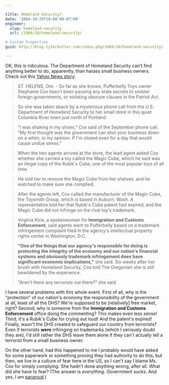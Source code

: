 ```yaml
---

title: Homeland Security?
date: '2004-10-29T18:08:00-07:00'
engineer:
  slug: homeland-security
  url: /2004/10/homeland-security/

# Custom Properties
guid: http://blog.tylerbutler.com/index.php/2004/10/homeland-security/

---
```


OK, this is ridiculous. The Department of Homeland Security can't find
anything better to do, apparently, than harass small business owners. Check
out this [Yahoo News story][1]:

> ST. HELENS, Ore. - So far as she knows, Pufferbelly Toys owner Stephanie Cox
hasn't been passing any state secrets to sinister foreign governments, or
violating obscure clauses in the Patriot Act.

> So she was taken aback by a mysterious phone call from the U.S. Department of
Homeland Security to her small store in this quiet Columbia River town just
north of Portland.

> "I was shaking in my shoes," Cox said of the September phone call. "My first
thought was the government can shut your business down on a whim, in my
opinion. If I'm closed even for a day that would cause undue stress."

> When the two agents arrived at the store, the lead agent asked Cox whether she
carried a toy called the Magic Cube, which he said was an illegal copy of the
Rubik's Cube, one of the most popular toys of all time.

> He told her to remove the Magic Cube from her shelves, and he watched to make
sure she complied.

> After the agents left, Cox called the manufacturer of the Magic Cube, the
Toysmith Group, which is based in Auburn, Wash. A representative told her that
Rubik's Cube patent had expired, and the Magic Cube did not infringe on the
rival toy's trademark.

> Virginia Kice, a spokeswoman for **Immigration and Customs Enforcement**, said
agents went to Pufferbelly based on a trademark infringement complaint filed
in the agency's intellectual property rights center in Washington, D.C.

> **"One of the things that our agency's responsible for doing is protecting the integrity of the economy and our nation's financial systems and obviously trademark infringement does have significant economic implications,"** she said.
Six weeks after her brush with Homeland Security, Cox told The Oregonian she
is still bewildered by the experience.

> "Aren't there any terrorists out there?" she said.

I have several problems with this whole event. First of all, why is the
"protection" of our nation's economy the responsibility of the government at
all, least of all the DHS? We're supposed to be [relatively] free market,
right? Second, why is someone from the **Immigration and Customs Enforcement**
office doing the commenting? This makes even less sense! Third, it's a Rubik's
Cube for crying out loud! And the patent's expired! Finally, wasn't the DHS
created to safeguard our country from terrorists? Even if terrorists **were**
infringing on trademarks (which I seriously doubt they are), I'd still rather
the DHS leave them alone if they can't actually tell a terrorist from a small
business owner.

On the other hand, had this happened to me I probably would have asked for
some paperwork or something proving they had authority to do this, but then,
we live in a culture of fear here in the US, so I can't say I blame Ms. Cox
for simply complying. She hadn't done anything wrong, after all. What did she
have to fear? (The answer is _everything_. Government sucks. And yes, I am
[paranoid][2].)

   [1]: http://story.news.yahoo.com/news?tmpl=story&cid=816&e=1&u=/ap/20041028/ap_on_fe_st/toy_store_homeland_security
   [2]: /2004/09/tolls-and-cameras/
